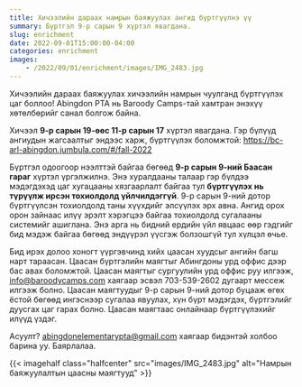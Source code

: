 ```yaml
---
title: Хичээлийн дараах намрын баяжуулах ангид бүртгүүлнэ үү
summary: Бүртгэл 9-р сарын 9 хүртэл явагдана.
slug: enrichment
date: 2022-09-01T15:00:00-04:00
categories: enrichment
images:
    - /2022/09/01/enrichment/images/IMG_2483.jpg
---
```


Хичээлийн дараах баяжуулах хичээлийн намрын чуулганд бүртгүүлэх цаг боллоо! Abingdon PTA нь Baroody Camps-тай хамтран энэхүү хөтөлбөрийг санал болгож байна.

Хичээл **9-р сарын 19-өөс 11-р сарын 17** хүртэл явагдана. Гэр бүлүүд ангиудын жагсаалтыг эндээс харж, бүртгүүлэх боломжтой: https://bc-arl-abingdon.jumbula.com/#/fall-2022

Бүртгэл одоогоор нээлттэй байгаа бөгөөд **9-р сарын 9-ний Баасан гараг** хүртэл үргэлжилнэ. Энэ хуралдааны талаар гэр бүлдээ мэдэгдэхэд цаг хугацааны хязгаарлалт байгаа тул **бүртгүүлэх нь түрүүлж ирсэн тохиолдолд үйлчилдэггүй**. 9-р сарын 9-ний дотор бүртгүүлсэн тохиолдолд таны хүүхдийг элсүүлэх эрх авна. Ангид орох орон зайнаас илүү эрэлт хэрэгцээ байгаа тохиолдолд сугалааны системийг ашиглана. Энэ арга нь бидний ердийн үйл явцаас өөр гэдгийг бид мэдэж байгаа бөгөөд эндүүрэл үүсгэж болзошгүй тул хүлцэл өчье.

Бид ирэх долоо хоногт үүргэвчинд хийх цаасан хуудсыг ангийн багш нарт тараасан. Цаасан бүртгэлийн маягтыг Абингдоны урд оффис дээр бас авах боломжтой. Цаасан маягтыг сургуулийн урд оффис руу илгээж, info@baroodycamps.com хаягаар эсвэл 703-539-2602 дугаарт мессеж илгээж болно. Цаасан маягтуудыг 9-р сарын 9-ний дотор буцааж өгөх ёстой бөгөөд ингэснээр сугалаа явуулах, хүн бүрт мэдэгдэх, бүртгэлийг дуусгах цаг гарах болно. Цаасан маягтаас онлайнаар бүртгүүлэхийг илүүд үздэг.

Асуулт? abingdonelementarypta@gmail.com хаягаар бидэнтэй холбоо барина уу. Баярлалаа.

{{< imagehalf class="halfcenter" src="images/IMG_2483.jpg" alt="Намрын баяжуулалтын цаасны маягтууд" >}}